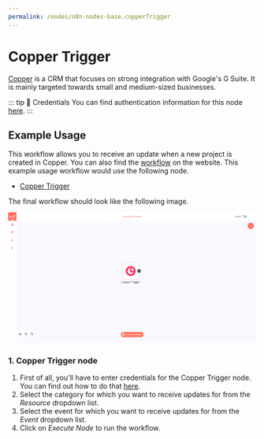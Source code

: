 ```yaml
---
permalink: /nodes/n8n-nodes-base.copperTrigger
---
```


# Copper Trigger

[Copper](https://www.copper.com/) is a CRM that focuses on strong integration with Google's G Suite. It is mainly targeted towards small and medium-sized businesses.

::: tip 🔑 Credentials
You can find authentication information for this node [here](../../../credentials/Copper/README.md).
:::


## Example Usage

This workflow allows you to receive an update when a new project is created in Copper. You can also find the [workflow](https://n8n.io/workflows/537) on the website. This example usage workflow would use the following node.
- [Copper Trigger]()

The final workflow should look like the following image.

![A workflow with the Copper Trigger node](./workflow.png)


### 1. Copper Trigger node

1. First of all, you'll have to enter credentials for the Copper Trigger node. You can find out how to do that [here](../../../credentials/Copper/README.md).
2. Select the category for which you want to receive updates for from the *Resource* dropdown list.
3. Select the event for which you want to receive updates for from the *Event* dropdown list.
3. Click on *Execute Node* to run the workflow.
